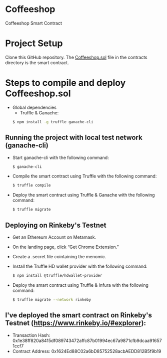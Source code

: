 # Coffeeshop

Coffeeshop Smart Contract

Project Setup
============

Clone this GitHub repository. The [Coffeeshop.sol](./contracts/Coffeeshop.sol) file in the contracts directory is the smart contract.

# Steps to compile and deploy Coffeeshop.sol

  - Global dependencies
    - Truffle & Ganache:
    ```sh
    $ npm install -g truffle ganache-cli
    ```
## Running the project with local test network (ganache-cli)
    
   - Start ganache-cli with the following command:
     ```sh 
     $ ganache-cli
     ``` 
   - Compile the smart contract using Truffle with the following command:
     ```sh
     $ truffle compile
     ```
   - Deploy the smart contract using Truffle & Ganache with the following command:
     ```sh
     $ truffle migrate
     ```
     
## Deploying on Rinkeby's Testnet
  - Get an Ethereum Account on Metamask. 
  - On the landing page, click “Get Chrome Extension.”
  - Create a .secret file cointaining the menomic.
    
  - Install the Truffle HD wallet provider with the following command:
    ```sh
    $ npm install @truffle/hdwallet-provider
    ```
  - Deploy the smart contract using Truffle & Infura with the following command:
    ```sh
    $ truffle migrate --network rinkeby
    ```
 ## I've deployed the smart contract on Rinkeby's Testnet (https://www.rinkeby.io/#explorer):
   - Transaction Hash: 0x1e38ff820a8415df089743472affc87b01994ec67a9871cfb9dcaa916571ccf7
   - Contract Address: 0x1624Ed88C02a6bD85752528acbAEDD812B5f9b19
